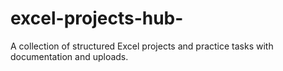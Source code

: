 # excel-projects-hub-
A collection of structured Excel projects and practice tasks with documentation and uploads.
